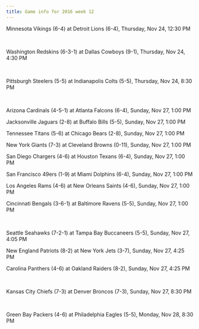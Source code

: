 ```yaml
---
title: Game info for 2016 week 12
---
```

Minnesota Vikings (6-4) at Detroit Lions (6-4), Thursday, Nov 24, 12:30 PM


<br/>

Washington Redskins (6-3-1) at Dallas Cowboys (9-1), Thursday, Nov 24, 4:30 PM


<br/>

Pittsburgh Steelers (5-5) at Indianapolis Colts (5-5), Thursday, Nov 24, 8:30 PM


<br/>

Arizona Cardinals (4-5-1) at Atlanta Falcons (6-4), Sunday, Nov 27, 1:00 PM

Jacksonville Jaguars (2-8) at Buffalo Bills (5-5), Sunday, Nov 27, 1:00 PM

Tennessee Titans (5-6) at Chicago Bears (2-8), Sunday, Nov 27, 1:00 PM

New York Giants (7-3) at Cleveland Browns (0-11), Sunday, Nov 27, 1:00 PM

San Diego Chargers (4-6) at Houston Texans (6-4), Sunday, Nov 27, 1:00 PM

San Francisco 49ers (1-9) at Miami Dolphins (6-4), Sunday, Nov 27, 1:00 PM

Los Angeles Rams (4-6) at New Orleans Saints (4-6), Sunday, Nov 27, 1:00 PM

Cincinnati Bengals (3-6-1) at Baltimore Ravens (5-5), Sunday, Nov 27, 1:00 PM


<br/>

Seattle Seahawks (7-2-1) at Tampa Bay Buccaneers (5-5), Sunday, Nov 27, 4:05 PM

New England Patriots (8-2) at New York Jets (3-7), Sunday, Nov 27, 4:25 PM

Carolina Panthers (4-6) at Oakland Raiders (8-2), Sunday, Nov 27, 4:25 PM


<br/>

Kansas City Chiefs (7-3) at Denver Broncos (7-3), Sunday, Nov 27, 8:30 PM


<br/>

Green Bay Packers (4-6) at Philadelphia Eagles (5-5), Monday, Nov 28, 8:30 PM

